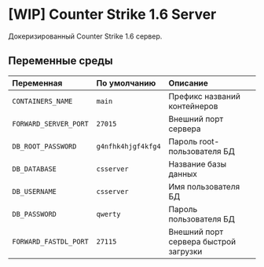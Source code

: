 # [WIP] Counter Strike 1.6 Server

Докеризированный Counter Strike 1.6 сервер.

## Переменные среды

| Переменная            | По умолчанию          | Описание
| :---                  | :---                  | :---
| `CONTAINERS_NAME`     | `main`                | Префикс названий контейнеров
| `FORWARD_SERVER_PORT` | `27015`               | Внешний порт сервера
| `DB_ROOT_PASSWORD`    | `g4nfhk4hjgf4kfg4`    | Пароль root-пользователя БД
| `DB_DATABASE`         | `csserver`            | Название базы данных
| `DB_USERNAME`         | `csserver`            | Имя пользователя БД
| `DB_PASSWORD`         | `qwerty`              | Пароль пользователя БД
| `FORWARD_FASTDL_PORT` | `27115`               | Внешний порт сервера быстрой загрузки
